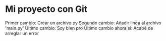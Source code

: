 # Mi proyecto con Git
Primer cambio: Crear un archivo.py
Segundo cambio: Añadir linea al archivo 'main.py'
Último cambio: Soy bien pro
Último cambio ahora si: Acabé de arreglar un error
